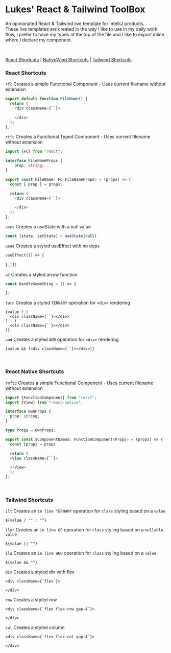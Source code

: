 # Lukes' React & Tailwind ToolBox
An opinionated React & Tailwind live template for IntelliJ products. <br/>
These live templates are created in the way I like to use in my daily work
flow, I prefer to have my types at the top of the file and I like to export 
inline where I declare my component.

<br/>

[React Shortcuts](#react-shortcuts) |
[NativeWind Shortcuts](#react-native-shortcuts) |
[Tailwind Shortcuts](#tailwind-shortcuts)

### React Shortcuts
```rfc```
Creates a simple Functional Component - Uses current filename without extension
```typescript
export default function FileName() {
  return (
    <div className={``}>

    </div>
  );
};
```
```rtfc```
Creates a Functional Typed Component - Uses current filename without extension
```typescript
import {FC} from "react";

interface FileNameProps {
	prop: string;
}

export const FileName: FC<FileNameProps> = (props) => {
  const { prop } = props;

  return (
    <div className={``}>

    </div>
  );
};
```
```uses```
Creates a useState with a null value
```typescript
const [state, setState] = useState(null)
```
```usee```
Creates a styled useEffect with no deps
```typescript
useEffect(() => {
    
},[])
```
```af```
Creates a styled arrow function
```typescript
const handleSomething = () => {

};
```
```turn```
Creates a styled ```TERNARY``` operation for ```<div>``` rendering
```tsx
{value ? (
  <div className={``}></div>
) : (
  <div className={``}></div>
)}
```
```and```
Creates a styled ```AND``` operation for ```<div>``` rendering
```tsx
{value && (<div className={``}></div>)}
```

<br/>

### React Native Shortcuts
```rnftc```
Creates a simple Functional Component - Uses current filename without extension
```typescript
import {FunctionComponent} from "react";
import {View} from "react-native";

interface OwnProps {
  prop: string;
}

type Props = OwnProps;

export const $ComponentName$: FunctionComponent<Props> = (props) => {
  const {prop} = props

  return (
  <View className={``}>

  </View>
  );
};
```


<br/>

### Tailwind Shortcuts
```ilt```
Creates an ```in line TERNARY``` operation for ```class``` styling based 
on a ```value```
```tsx
${value ? "" : ""}
```
```ilor```
Creates an ```in line OR``` operation for ```class``` styling based on a ```nullable 
value```
```tsx
${value || ""}
```
```ila```
Creates an ```in line AND``` operation for ```class``` styling based on a ```value```
```tsx
${value && ""}
```
```div```
Creates a styled div with flex
```tsx
<div className={`flex`}>

</div>
```
```row```
Creates a styled row
```tsx
<div className={`flex flex-row gap-4`}>

</div>
```
```col```
Creates a styled column
```tsx
<div className={`flex flex-col gap-4`}>

</div>
```




